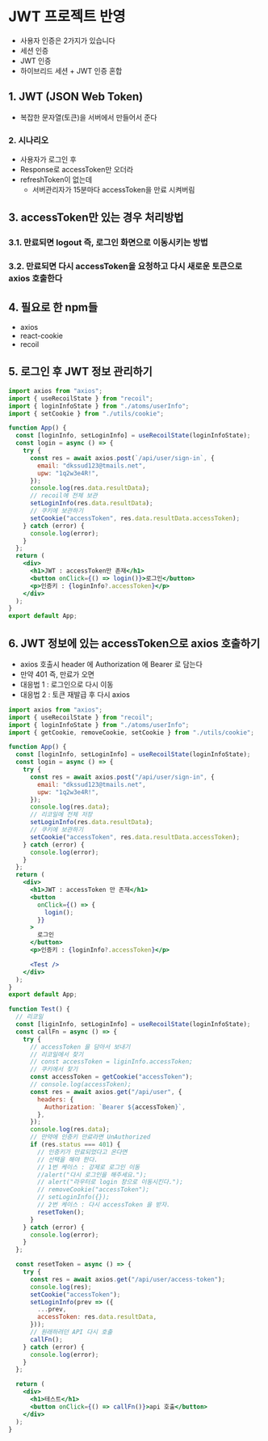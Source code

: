 # JWT 프로젝트 반영

- 사용자 인증은 2가지가 있습니다
- 세션 인증
- JWT 인증
- 하이브리드 세션 + JWT 인증 혼합

## 1. JWT (JSON Web Token)

- 복잡한 문자열(토큰)을 서버에서 만들어서 준다

### 2. 시나리오

- 사용자가 로그인 후
- Response로 accessToken만 오더라
- refreshToken이 없는데
  - 서버관리자가 15분마다 accessToken을 만료 시켜버림

## 3. accessToken만 있는 경우 처리방법

### 3.1. 만료되면 logout 즉, 로그인 화면으로 이동시키는 방법

### 3.2. 만료되면 다시 accessToken을 요청하고 다시 새로운 토큰으로 axios 호출한다

## 4. 필요로 한 npm들

- axios
- react-cookie
- recoil

## 5. 로그인 후 JWT 정보 관리하기

```jsx
import axios from "axios";
import { useRecoilState } from "recoil";
import { loginInfoState } from "./atoms/userInfo";
import { setCookie } from "./utils/cookie";

function App() {
  const [loginInfo, setLoginInfo] = useRecoilState(loginInfoState);
  const login = async () => {
    try {
      const res = await axios.post(`/api/user/sign-in`, {
        email: "dkssud123@tmails.net",
        upw: "1q2w3e4R!",
      });
      console.log(res.data.resultData);
      // recoil에 전체 보관
      setLoginInfo(res.data.resultData);
      // 쿠키에 보관하기
      setCookie("accessToken", res.data.resultData.accessToken);
    } catch (error) {
      console.log(error);
    }
  };
  return (
    <div>
      <h1>JWT : accessToken만 존재</h1>
      <button onClick={() => login()}>로그인</button>
      <p>인증키 : {loginInfo?.accessToken}</p>
    </div>
  );
}
export default App;
```

## 6. JWT 정보에 있는 accessToken으로 axios 호출하기

- axios 호출시 header 에 Authorization 에 Bearer 로 담는다
- 만약 401 즉, 만료가 오면
- 대응법 1 : 로그인으로 다시 이동
- 대응법 2 : 토큰 재발급 후 다시 axios

```jsx
import axios from "axios";
import { useRecoilState } from "recoil";
import { loginInfoState } from "./atoms/userInfo";
import { getCookie, removeCookie, setCookie } from "./utils/cookie";

function App() {
  const [loginInfo, setLoginInfo] = useRecoilState(loginInfoState);
  const login = async () => {
    try {
      const res = await axios.post("/api/user/sign-in", {
        email: "dkssud123@tmails.net",
        upw: "1q2w3e4R!",
      });
      console.log(res.data);
      // 리코일에 전체 저장
      setLoginInfo(res.data.resultData);
      // 쿠키에 보관하기
      setCookie("accessToken", res.data.resultData.accessToken);
    } catch (error) {
      console.log(error);
    }
  };
  return (
    <div>
      <h1>JWT : accessToken 만 존재</h1>
      <button
        onClick={() => {
          login();
        }}
      >
        로그인
      </button>
      <p>인증키 : {loginInfo?.accessToken}</p>

      <Test />
    </div>
  );
}
export default App;

function Test() {
  // 리코일
  const [liginInfo, setLoginInfo] = useRecoilState(loginInfoState);
  const callFn = async () => {
    try {
      // accessToken 을 담아서 보내기
      // 리코일에서 찾기
      // const accessToken = liginInfo.accessToken;
      // 쿠키에서 찾기
      const accessToken = getCookie("accessToken");
      // console.log(accessToken);
      const res = await axios.get("/api/user", {
        headers: {
          Authorization: `Bearer ${accessToken}`,
        },
      });
      console.log(res.data);
      // 만약에 인증키 만료라면 UnAuthorized
      if (res.status === 401) {
        // 인증키가 만료되었다고 온다면
        // 선택을 해야 한다.
        // 1번 케이스 : 강제로 로그인 이동
        //alert("다시 로그인을 해주세요.");
        // alert("라우터로 login 창으로 이동시킨다.");
        // removeCookie("accessToken");
        // setLoginInfo({});
        // 2번 케이스 : 다시 accessToken 을 받자.
        resetToken();
      }
    } catch (error) {
      console.log(error);
    }
  };

  const resetToken = async () => {
    try {
      const res = await axios.get("/api/user/access-token");
      console.log(res);
      setCookie("accessToken");
      setLoginInfo(prev => ({
        ...prev,
        accessToken: res.data.resultData,
      }));
      // 원래하려던 API 다시 호출
      callFn();
    } catch (error) {
      console.log(error);
    }
  };

  return (
    <div>
      <h1>테스트</h1>
      <button onClick={() => callFn()}>api 호출</button>
    </div>
  );
}
```
